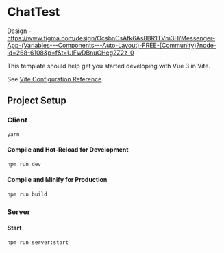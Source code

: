 # ChatTest

Design -  https://www.figma.com/design/OcsbnCsAfk6As8BR1TVm3H/Messenger-App-(Variables---Components---Auto-Layout)-FREE-(Community)?node-id=268-6108&p=f&t=UlFwDBnuGHeg2Z2z-0

This template should help get you started developing with Vue 3 in Vite.

See [Vite Configuration Reference](https://vite.dev/config/).

## Project Setup

### Client

```sh
yarn
```

#### Compile and Hot-Reload for Development

```sh
npm run dev
```

#### Compile and Minify for Production

```sh
npm run build
```

### Server

#### Start
```sh
npm run server:start
```
